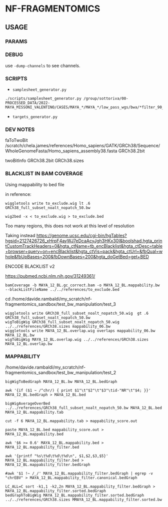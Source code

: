 # NF-FRAGMENTOMICS

## USAGE

### PARAMS


### DEBUG

use `-dump-channels` to see channels.


### SCRIPTS

* `samplesheet_generator.py` 
 
```
./scripts/samplesheet_generator.py /group/sottoriva/00-PROCESSED_DATA/2022-MAYA_MISSONI_VALENTINO/CASES/MAYA_*/MAYA_*/low_pass_wgs/bwa/*filter_90_150*.bam
```

* `targets_generator.py`


### DEV NOTES


faToTwoBit /scratch/chela.james/references/Homo_sapiens/GATK/GRCh38/Sequence/WholeGenomeFasta/Homo_sapiens_assembly38.fasta GRCh38.2bit

twoBitInfo GRCh38.2bit GRCh38.sizes



### BLACKLIST IN BAM COVERAGE

Using mappability to bed file

in reference:

```
wiggletools write to_exclude.wig lt .6 GRCh38_full_subset_noalt_nopatch_50.bw
```

```
wig2bed -x < to_exclude.wig > to_exclude.bed
```

Too many regions, this does not work at this level of resolution

Taking instead https://genome.ucsc.edu/cgi-bin/hgTables?hgsid=2127426726_xHrpF4ayWJ7eDcaAcyJgh3HKx30I&boolshad.hgta_printCustomTrackHeaders=0&hgta_ctName=tb_encBlacklist&hgta_ctDesc=table+browser+query+on+encBlacklist&hgta_ctVis=pack&hgta_ctUrl=&fbQual=whole&fbUpBases=200&fbDownBases=200&hgta_doGetBed=get+BED

ENCODE BLACKLIST v2 

https://pubmed.ncbi.nlm.nih.gov/31249361/



```
bamCoverage -b MAYA_12_BL.gc_correct.bam -o MAYA_12_BL.mappability.bw --blackListFileName ../../references/to_exclude.bed
```








cd /home/davide.rambaldi/my_scratch/nf-fragmentomics_sandbox/test_bw_manipulation/test_3

```
wiggletools write GRCh38_full_subset_noalt_nopatch_50.wig  gt .6 GRCh38_full_subset_noalt_nopatch_50.bw
wigToBigWig GRCh38_full_subset_noalt_nopatch_50.wig ../../references/GRCh38.sizes mappability_06.bw
wiggletools write MAYA_12_BL.overlap.wig overlaps mappability_06.bw MAYA_12_BL.bw
wigToBigWig MAYA_12_BL.overlap.wig ../../references/GRCh38.sizes MAYA_12_BL.overlap.bw
```

### MAPPABILITY

/home/davide.rambaldi/my_scratch/nf-fragmentomics_sandbox/test_bw_manipulation/test_2

```
bigWigToBedGraph MAYA_12_BL.bw MAYA_12_BL.bedGraph
```

```
awk '{if ($1 ~ /^chr/) { print $1"\t"$2"\t"$3"\tid-"NR"\t"$4; }}' MAYA_12_BL.bedGraph > MAYA_12_BL.bed
```

```
bigWigAverageOverBed ../../references/GRCh38_full_subset_noalt_nopatch_50.bw MAYA_12_BL.bed MAYA_12_BL.mappability.tab
```

```
cut -f 6 MAYA_12_BL.mappability.tab > mappability_score.out
```

```
paste MAYA_12_BL.bed mappability_score.out > MAYA_12_BL.mappability.bed
```

```
awk '$6 >= 0.6' MAYA_12_BL.mappability.bed > MAYA_12_BL.mappability_filter.bed
```

```
awk '{printf "%s\t%d\t%d\t%d\n", $1,$2,$3,$5}' MAYA_12_BL.mappability_filter.bed > MAYA_12_BL.mappability_filter.bedGraph
```

```
#awk '$1 !~ /_/' MAYA_12_BL.mappability_filter.bedGraph | egrep -v "chrEBV" > MAYA_12_BL.mappability_filter.canonical.bedGraph
```

```
LC_ALL=C sort -k1,1 -k2,2n MAYA_12_BL.mappability_filter.bedGraph > MAYA_12_BL.mappability_filter.sorted.bedGraph
bedGraphToBigWig MAYA_12_BL.mappability_filter.sorted.bedGraph ../../references/GRCh38.sizes MMAYA_12_BL.mappability_filter.sorted.bw
```

